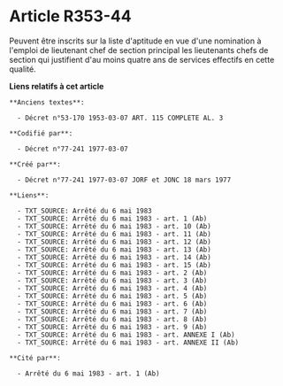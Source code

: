 # Article R353-44

Peuvent être inscrits sur la liste d'aptitude en vue d'une nomination à l'emploi de lieutenant chef de section principal les
lieutenants chefs de section qui justifient d'au moins quatre ans de services effectifs en cette qualité.

**Liens relatifs à cet article**

	**Anciens textes**:

	  - Décret n°53-170 1953-03-07 ART. 115 COMPLETE AL. 3

	**Codifié par**:

	  - Décret n°77-241 1977-03-07

	**Créé par**:

	  - Décret n°77-241 1977-03-07 JORF et JONC 18 mars 1977

	**Liens**:

	  - TXT_SOURCE: Arrêté du 6 mai 1983
	  - TXT_SOURCE: Arrêté du 6 mai 1983 - art. 1 (Ab)
	  - TXT_SOURCE: Arrêté du 6 mai 1983 - art. 10 (Ab)
	  - TXT_SOURCE: Arrêté du 6 mai 1983 - art. 11 (Ab)
	  - TXT_SOURCE: Arrêté du 6 mai 1983 - art. 12 (Ab)
	  - TXT_SOURCE: Arrêté du 6 mai 1983 - art. 13 (Ab)
	  - TXT_SOURCE: Arrêté du 6 mai 1983 - art. 14 (Ab)
	  - TXT_SOURCE: Arrêté du 6 mai 1983 - art. 15 (Ab)
	  - TXT_SOURCE: Arrêté du 6 mai 1983 - art. 2 (Ab)
	  - TXT_SOURCE: Arrêté du 6 mai 1983 - art. 3 (Ab)
	  - TXT_SOURCE: Arrêté du 6 mai 1983 - art. 4 (Ab)
	  - TXT_SOURCE: Arrêté du 6 mai 1983 - art. 5 (Ab)
	  - TXT_SOURCE: Arrêté du 6 mai 1983 - art. 6 (Ab)
	  - TXT_SOURCE: Arrêté du 6 mai 1983 - art. 7 (Ab)
	  - TXT_SOURCE: Arrêté du 6 mai 1983 - art. 8 (Ab)
	  - TXT_SOURCE: Arrêté du 6 mai 1983 - art. 9 (Ab)
	  - TXT_SOURCE: Arrêté du 6 mai 1983 - art. ANNEXE I (Ab)
	  - TXT_SOURCE: Arrêté du 6 mai 1983 - art. ANNEXE II (Ab)

	**Cité par**:

	  - Arrêté du 6 mai 1983 - art. 1 (Ab)
